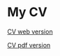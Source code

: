 My CV
==========

<a href="https://munimaev.github.io/resume/">CV web version</a>

<a href="https://munimaev.github.io/resume/Vladislav_Munimaev.pdf">CV pdf version</a>
